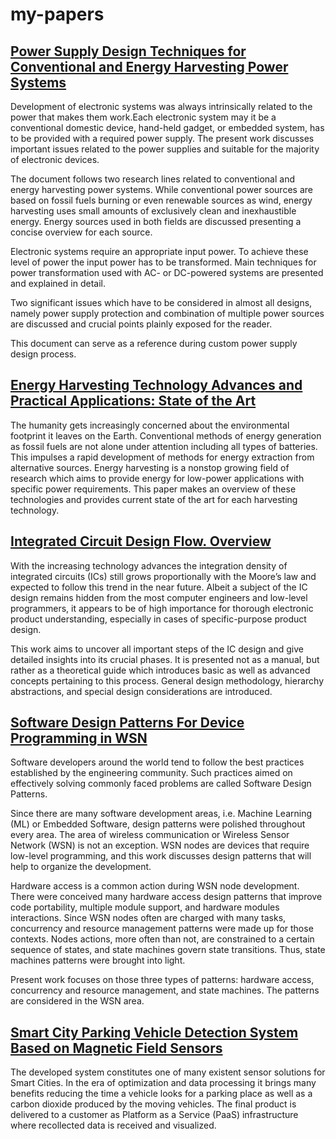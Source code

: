 # my-papers

## [Power Supply Design Techniques for Conventional and Energy Harvesting Power Systems](Power_Supply_Design_Techniques_for_Conventional_and_Energy_Harvesting_Power_Systems.pdf)

Development of electronic systems was always intrinsically related to the power that makes them work.Each electronic system may it be a conventional domestic device, hand-held gadget, or embedded system, has to be provided with a required power supply. The present work discusses important issues related to the power supplies and suitable for the majority of electronic devices.

The document follows two research lines related to conventional and energy harvesting power systems. While conventional power sources are based on fossil fuels burning or even renewable sources as wind, energy harvesting uses small amounts of exclusively clean and inexhaustible energy. Energy sources used in both fields are discussed presenting a concise overview for each source.

Electronic systems require an appropriate input power. To achieve these level of power the input power has to be transformed. Main techniques for power transformation used with AC- or DC-powered systems are presented and explained in detail.

Two significant issues which have to be considered in almost all designs, namely power supply protection and combination of multiple power sources are discussed and crucial points plainly exposed for the reader.

This document can serve as a reference during custom power supply design process.

## [Energy Harvesting Technology Advances and Practical Applications: State of the Art](Energy-Harvesting-Technology-Advances-and-Practical-Applications-State-of-the-Art.pdf)

The humanity gets increasingly concerned about the environmental footprint it leaves on the Earth. Conventional methods of energy generation as fossil fuels are not alone under attention including all types of batteries. This impulses a rapid development of methods for energy extraction from alternative sources. Energy harvesting is a nonstop growing field of research which aims to provide energy for low-power applications with specific power requirements. This paper makes an overview of these technologies and provides current state of the art for each
harvesting technology.

## [Integrated Circuit Design Flow. Overview](Integrated-Circuit-Design-Flow-Overview.pdf)

With the increasing technology advances the integration density of integrated circuits (ICs) still grows proportionally with the Moore’s law and expected to follow this trend in the near future. Albeit a subject of the IC design remains hidden from the most computer engineers and low-level programmers, it appears to be of high importance for thorough electronic product understanding, especially in cases of specific-purpose product design.

This work aims to uncover all important steps of the IC design and give detailed insights into its crucial phases. It is presented not as a manual, but rather as a theoretical guide which introduces basic as well as advanced concepts pertaining to this process. General design methodology, hierarchy abstractions, and special design considerations are introduced.

## [Software Design Patterns For Device Programming in WSN](Design_Patterns_For_Device_Programming_in_WSN_Vladislav_Rykov.pdf)

Software developers around the world tend to follow the best practices established by the engineering community. Such practices aimed on effectively solving commonly faced problems are called Software Design Patterns.

Since there are many software development areas, i.e. Machine Learning (ML) or Embedded Software, design patterns were polished throughout every area. The area of wireless communication or Wireless Sensor Network (WSN) is not an exception. WSN nodes are devices that require low-level programming, and this work discusses design patterns that will help to organize the development.

Hardware access is a common action during WSN node development. There were conceived many hardware access design patterns that improve code portability, multiple module support, and hardware modules interactions. Since WSN nodes often are charged with many tasks, concurrency and resource management patterns were made up for those contexts. Nodes actions, more often than not, are constrained to a certain sequence of states, and state machines govern state transitions. Thus, state machines patterns were brought into light.

Present work focuses on those three types of patterns: hardware access, concurrency and resource management, and state machines. The patterns are considered in the WSN area.

## [Smart City Parking Vehicle Detection System Based on Magnetic Field Sensors](Smart_City_Parking_Vehicle_Detection_System_Based_on_Magnetic_Field_Sensors.pdf)

The developed system constitutes one of many existent sensor solutions for Smart Cities. In the era of optimization and data processing it brings many benefits reducing the time a vehicle looks for a parking place as well as a carbon dioxide produced by the moving vehicles. The final product is delivered to a customer as Platform as a Service (PaaS) infrastructure where recollected data is received and visualized.
